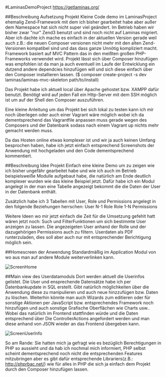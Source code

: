 #LaminasDemoProject
https://getlaminas.org/

##Beschreibung Aufsetzung Projekt
Kleine Code demo im LaminasProject ehemalig Zend-Framework mit dem ich bisher gearbeitet habe aber außer dem Namespace hat sich nicht super viel geändert.
Im Betrieb haben wir bisher zwar "nur" Zend3 benutzt und sind noch nicht auf Laminas migriert. Aber ich dachte ich mache es einfach in der aktuellen Version gerade weil auch z.B.: die neuen Composer versionen nicht mehr mit den alten Zend-Versionen kompatibel sind und das dass ganze Unnötig kompliziert macht.
Framework basiert auf MVC Pattern das in den meißten großen PHP-Frameworks verwendet wird. 
Projekt lässt sich über Composer hinzufügen was empfohlen ist da man ja auch eventuell im Laufe der Entwicklung ein dutzend andere dependcies hinzufügen will und sich diese einfach über den Composer installieren lassen. ($ composer create-project -s dev laminas/laminas-mvc-skeleton path/to/install)

Das Projekt habe ich aktuell local über Apache gehostet bzw. XAMPP dafür benutzt. 
Benötigt wird auf jeden Fall ein Http-Server mit dem SSH möglich ist um auf der Shell den Composer auszuführen. 

Eine kleine Anleitung um das Projekt bei sich lokal zu testen kann ich mir noch überlegen oder auch einer Vagrant wäre möglich wobei ich da dementsprechend das Vagrantfile anpassen muss gerade wegen des Composers und der Datenbank sodass nach einem Vagrant up nichts mehr gemacht werden muss. 

Da das Hosten online etwas komplexer ist und wir ja auch keinen Umfang besprochen haben, habe ich jetzt einfach entsprechend Screenshots der Anwendung mit hochgeladen und den Code dementsprechend kommentiert. 

##Beschreibung Idee Projekt
Einfach eine kleine Demo um zu zeigen wie ich bisher ungefähr gearbeitet habe und wie ich auch im Betrieb beispielsweiße Modulle aufgebaut habe, die natürlich am Ende deutlich komplexer wurden wie das kleine Beispiel jetzt. 
Dafür habe ich ein Modul angelegt in der man eine Tabelle angezeigt bekommt die die Daten der User in der Datenbank enthält.

Zusätzlich habe ich 3 Tabellen mit User, Role und Permissions angelegt in den folgende Beziehungen herrschen:
User N-1 Role
Role 1-N Permissions

Weitere Ideen wo mir jetzt einfach die Zeit für die Umsetzung gefehlt hatt wären jetzt noch:
Such und FilterFunktionen um sich bestimmte User anzeigen zu lassen.
Die angezeigeten User anhand der Rolle und der dazugehörigen Permissions auch zu filtern.
Userdaten als PDF runterzuladen, dies soll aber auch nur mit entsprechender Berichtigung möglich sein. 

##Homescreen der Anwendung 
Standardmäßig im Application Modul von wo aus man auf andere Module weiterverlinken kann.

![ScreenHome](https://user-images.githubusercontent.com/49024358/109636311-b4bd4a80-7b4b-11eb-995b-4601ece5c9d3.PNG)

##Main view des Userdatamoduls 
Dort werden aktuell die Userinfos gelistet. Die User und ensprechende Datensätze habe ich per Datenbankupdate in SQL erstellt. Gibt natürlich möglichkeiten über die Anwendung diese zu manipulieren und auch neue hinzzufügen bzw. Daten zu löschen.
Weiterhin könnte man auch Wizards zum editieren oder für sonstige Aktionen per JavaScript bzw. entsprechendes Framework noch hinzufügen und auch sonstige Grafische Oberflächen wie Charts usw.. Wobei das natürlich im Frontend stattfinden würde und die Daten entsprechend über Die ControllerActions angefordert werden und man diese anhand von JSON wieder an das Frontend übergeben kann. 

![ScreenUserInfo](https://user-images.githubusercontent.com/49024358/109636305-b2f38700-7b4b-11eb-9069-936b975ee214.PNG)

So am Rande: Sie hatten mich ja gefragt wie es bezüglich Berechtigungen in PHP so aussieht und da hab ich nochmal mich informiert, PHP selbst scheint dementsprechend noch nicht die entsprechenden Features mitzubringen aber es gibt dafür entsprechende Librariers(z.B.: http://phprbac.net/) wie für alles in PHP die sich ja einfach dem Projekt durch den Composer hinzufügen lassen.

